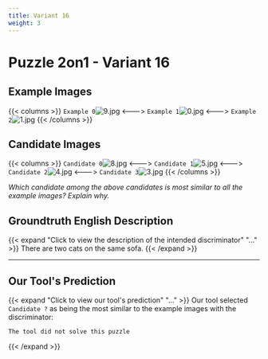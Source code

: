 ```yaml
---
title: Variant 16
weight: 3
---
```


# Puzzle 2on1 - Variant 16

## Example Images
{{< columns >}}
`Example 0`![9.jpg](/natscene_data/images/9.jpg)
<--->
`Example 1`![0.jpg](/natscene_data/images/0.jpg)
<--->
`Example 2`![1.jpg](/natscene_data/images/1.jpg)
{{< /columns >}}

## Candidate Images
{{< columns >}}
`Candidate 0`![8.jpg](/natscene_data/images/8.jpg)
<--->
`Candidate 1`![5.jpg](/natscene_data/images/5.jpg)
<--->
`Candidate 2`![4.jpg](/natscene_data/images/4.jpg)
<--->
`Candidate 3`![3.jpg](/natscene_data/images/3.jpg)
{{< /columns >}}

*Which candidate among the above candidates is most similar to all the example images? Explain why.*

## Groundtruth English Description

{{< expand "Click to view the description of the intended discriminator" "..." >}}
There are two cats on the same sofa.
{{< /expand >}}

---



## Our Tool's Prediction

{{< expand "Click to view our tool's prediction" "..." >}}
Our tool selected `Candidate ?` as being the most similar to the example images with the discriminator:
```plaintext
The tool did not solve this puzzle
```
{{< /expand >}}

